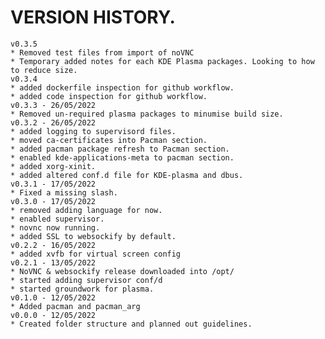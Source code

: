 # VERSION HISTORY.
    v0.3.5
    * Removed test files from import of noVNC
    * Temporary added notes for each KDE Plasma packages. Looking to how to reduce size.
    v0.3.4
    * added dockerfile inspection for github workflow.
    * added code inspection for github workflow.
    v0.3.3 - 26/05/2022
    * Removed un-required plasma packages to minumise build size.
    v0.3.2 - 26/05/2022
    * added logging to supervisord files.
    * moved ca-certificates into Pacman section.
    * added pacman package refresh to Pacman section.
    * enabled kde-applications-meta to pacman section.
    * added xorg-xinit.
    * added altered conf.d file for KDE-plasma and dbus.
    v0.3.1 - 17/05/2022
    * Fixed a missing slash.
    v0.3.0 - 17/05/2022
    * removed adding language for now.
    * enabled supervisor.
    * novnc now running.
    * added SSL to websockify by default.
    v0.2.2 - 16/05/2022
    * added xvfb for virtual screen config
    v0.2.1 - 13/05/2022
    * NoVNC & websockify release downloaded into /opt/
    * started adding supervisor conf/d
    * started groundwork for plasma.
    v0.1.0 - 12/05/2022
    * Added pacman and pacman_arg
    v0.0.0 - 12/05/2022
    * Created folder structure and planned out guidelines.